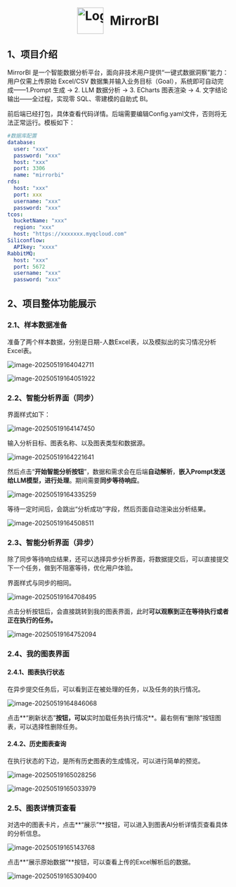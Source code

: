 <h1 style="text-align: center; white-space: nowrap;">
  <img
    src="README.assets/MBI.ico"
    alt="Logo"
    width="60"
    height="60"
    style="display: inline-block; vertical-align: middle; margin-right: 8px;"
  />
  <span style="display: inline-block; vertical-align: middle;">MirrorBI</span>
</h1>

## 1、项目介绍

MirrorBI 是一个智能数据分析平台，面向非技术用户提供“一键式数据洞察”能力：用户仅需上传原始 Excel/CSV 数据集并输入业务目标（Goal），系统即可自动完成——1.Prompt 生成 → 2. LLM 数据分析 → 3. ECharts 图表渲染 → 4. 文字结论输出——全过程，实现零 SQL、零建模的自助式 BI。

前后端已经打包，具体查看代码详情。后端需要编辑Config.yaml文件，否则将无法正常运行。模板如下：

```yaml
#数据库配置
database:
  user: "xxx"
  password: "xxx"
  host: "xxx"
  port: 3306
  name: "mirrorbi"
rds:
  host: "xxx"
  port: xxx
  username: "xxx"
  password: "xxx"
tcos:
  bucketName: "xxx"
  region: "xxx"
  host: "https://xxxxxxx.myqcloud.com"
Siliconflow:
  APIkey: "xxxx"
RabbitMQ:
  host: "xxx"
  port: 5672
  username: "xxx"
  password: "xxx"
```

## 2、项目整体功能展示

### 2.1、样本数据准备

准备了两个样本数据，分别是日期-人数Excel表，以及模拟出的实习情况分析Excel表。

![image-20250519164042711](C:\Users\minat\Desktop\Note\MirrorBI\README.assets\image-20250519164042711.png)

![image-20250519164051922](C:\Users\minat\Desktop\Note\MirrorBI\README.assets\image-20250519164051922.png)

### 2.2、智能分析界面（同步）

界面样式如下：

![image-20250519164147450](C:\Users\minat\Desktop\Note\MirrorBI\README.assets\image-20250519164147450.png)

输入分析目标、图表名称、以及图表类型和数据源。

![image-20250519164221641](C:\Users\minat\Desktop\Note\MirrorBI\README.assets\image-20250519164221641.png)

然后点击“**开始智能分析按钮**”，数据和需求会在后端**自动解析**，**嵌入Prompt发送给LLM模型，进行处理**。期间需要**同步等待响应**。

![image-20250519164335259](C:\Users\minat\Desktop\Note\MirrorBI\README.assets\image-20250519164335259.png)

等待一定时间后，会跳出“分析成功”字段，然后页面自动渲染出分析结果。

![image-20250519164508511](C:\Users\minat\Desktop\Note\MirrorBI\README.assets\image-20250519164508511.png)

### 2.3、智能分析界面（异步）

除了同步等待响应结果，还可以选择异步分析界面，将数据提交后，可以直接提交下一个任务，做到不阻塞等待，优化用户体验。

界面样式与同步的相同。

![image-20250519164708495](C:\Users\minat\Desktop\Note\MirrorBI\README.assets\image-20250519164708495.png)

点击分析按钮后，会直接跳转到我的图表界面，此时**可以观察到正在等待执行或者正在执行的任务。**

![image-20250519164752094](C:\Users\minat\Desktop\Note\MirrorBI\README.assets\image-20250519164752094.png)

### 2.4、我的图表界面

#### 2.4.1、图表执行状态

在异步提交任务后，可以看到正在被处理的任务，以及任务的执行情况。

![image-20250519164846068](C:\Users\minat\Desktop\Note\MirrorBI\README.assets\image-20250519164846068.png)

点击**“刷新状态”**按钮，可以**实时加载任务执行情况**。最右侧有“删除”按钮图表，可以选择性删除任务。

#### 2.4.2、历史图表查询

在执行状态的下边，是所有历史图表的生成情况，可以进行简单的预览。

![image-20250519165028256](C:\Users\minat\Desktop\Note\MirrorBI\README.assets\image-20250519165028256.png)

![image-20250519165033979](C:\Users\minat\Desktop\Note\MirrorBI\README.assets\image-20250519165033979.png)

### 2.5、图表详情页查看

对选中的图表卡片，点击**“展示”**按钮，可以进入到图表AI分析详情页查看具体的分析信息。

![image-20250519165143768](C:\Users\minat\Desktop\Note\MirrorBI\README.assets\image-20250519165143768.png)

点击**“展示原始数据”**按钮，可以查看上传的Excel解析后的数据。

![image-20250519165309400](C:\Users\minat\Desktop\Note\MirrorBI\README.assets\image-20250519165309400.png)

